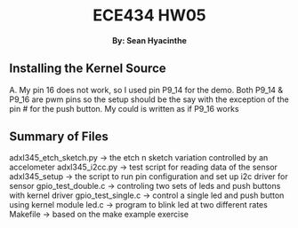 # <center> ECE434 HW05

#### <center> By: Sean Hyacinthe

## Installing the Kernel Source

A. My pin 16 does not work, so I used pin P9_14 for the demo. Both P9_14 & P9_16 are pwm pins so the setup should be the say with the exception of the pin # for the push button. My could is written as if P9_16 works

## Summary of Files

adxl345_etch_sketch.py -> the etch n sketch variation controlled by an accelometer
adxl345_i2cc.py -> test script for reading data of the sensor
adxl345_setup -> the script to run pin configuration and set up i2c driver for sensor
gpio_test_double.c -> controling two sets of leds and push buttons with kernel driver
gpio_test_single.c -> control a single led and push button using kernel module
led.c -> program to blink led at two different rates
Makefile -> based on the make example exercise
